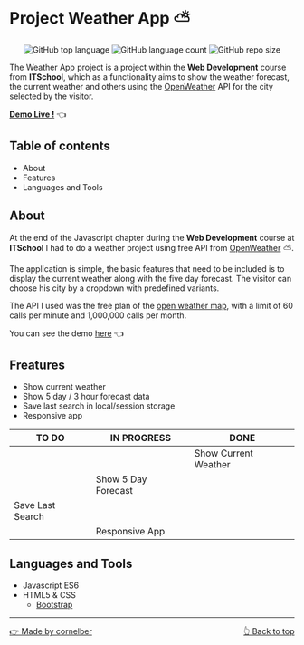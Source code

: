 # Project Weather App ⛅
<div style="text-align:center;">

![GitHub top language](https://img.shields.io/github/languages/top/cornelber/project-weather-js?color=FFEE62&style=for-the-badge)
![GitHub language count](https://img.shields.io/github/languages/count/cornelber/project-weather-js?color=FFEE62&style=for-the-badge)
![GitHub repo size](https://img.shields.io/github/repo-size/cornelber/project-weather-js?color=FFEE62&style=for-the-badge)
</div>

The Weather App project is a project within the **Web Development** course from **ITSchool**, which as a functionality aims to show the weather forecast, the current weather and others using the [OpenWeather](https://openweathermap.org/) API for the city selected by the visitor.

**[Demo Live !](https://bc-project-weather-js.netlify.app/)**  👈

## Table of contents
* About
* Features
* Languages and Tools

## About
At the end of the Javascript chapter during the **Web Development** course at **ITSchool** I had to do a weather project using free API from [OpenWeather](https://openweathermap.org/) ⛅.

The application is simple, the basic features that need to be included is to display the current weather along with the five day forecast. The visitor can choose his city by a dropdown with predefined variants.

The API I used was the free plan of the [open weather map](https://openweathermap.org/price), with a limit of 60 calls per minute and 1,000,000 calls per month.

You can see the demo [here](https://bc-project-weather-js.netlify.app/) 👈

## Freatures

* Show current weather
* Show 5 day / 3 hour forecast data
* Save last search in local/session storage
* Responsive app

| TO DO            | IN PROGRESS         | DONE                 |
| ---------------- | ------------------- | -------------------- |
|                  |                     | Show Current Weather |
|                  | Show 5 Day Forecast |                      |
| Save Last Search |                     |                      |
|                  |   Responsive App    |                      |

## Languages and Tools

* Javascript ES6
* HTML5 & CSS
  * [Bootstrap](https://getbootstrap.com/)

<hr>

<a href="https://github.com/cornelber">👉 Made by cornelber</a>
<a href="#top" style="float:right">👆 Back to top</a>


